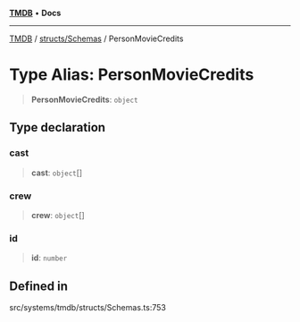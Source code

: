 [**TMDB**](../../../README.md) • **Docs**

***

[TMDB](../../../README.md) / [structs/Schemas](../README.md) / PersonMovieCredits

# Type Alias: PersonMovieCredits

> **PersonMovieCredits**: `object`

## Type declaration

### cast

> **cast**: `object`[]

### crew

> **crew**: `object`[]

### id

> **id**: `number`

## Defined in

src/systems/tmdb/structs/Schemas.ts:753
